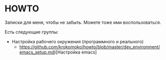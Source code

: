 # HOWTO

Записки для меня, чтобы не забыть. Можете тоже ими воспользоваться.

Есть следующие группы:

* Настройка рабочего окружения (программного и реального)
  - https://github.com/krokomoko/howto/blob/master/dev_environment/emacs_setup.md)[Настройка emacs]